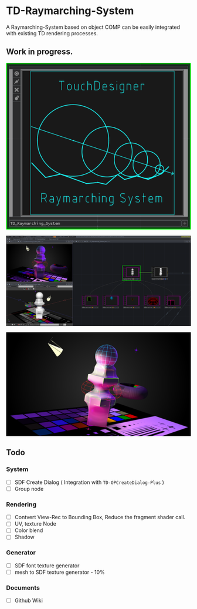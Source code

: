 # TD-Raymarching-System

A Raymarching-System based on object COMP can be easily integrated with existing TD rendering processes.
## Work in progress.

![icon](docs/img/Comp.png)

![system](docs/img/useagePW.png)

![render](docs/img/renderPW.png)

## Todo
### System
- [ ] SDF Create Dialog ( Integration with `TD-OPCreateDialog-Plus` )
- [ ] Group node
###  Rendering
- [ ] Contvert View-Rec to Bounding Box, Reduce the fragment shader call.
- [ ] UV, texture Node
- [ ] Color blend
- [ ] Shadow
### Generator
- [ ] SDF font texture generator
- [ ] mesh to SDF texture generator - 10%
### Documents
- [ ] Github Wiki